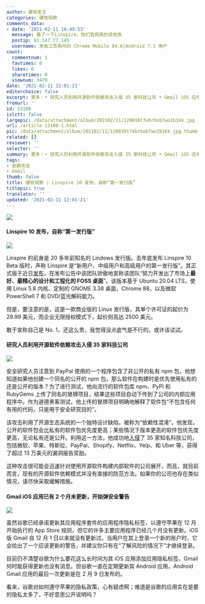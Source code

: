 ```yaml
---
author: 硬核老王
categories: 硬核观察
comments_data:
- date: '2021-02-11 16:49:53'
  message: 看了一下Linspire，他们官网真的该改改
  postip: 61.147.77.145
  username: 来自江苏扬州的 Chrome Mobile 84.0|Android 7.1 用户
count:
  commentnum: 1
  favtimes: 0
  likes: 0
  sharetimes: 0
  viewnum: 3479
date: '2021-02-11 12:01:21'
editorchoice: false
excerpt: 更多：• 研究人员利用开源软件依赖攻击入侵 35 家科技公司 • Gmail iOS 应用已有 2 个月未更新，开始弹安全警告
fromurl: ''
id: 13108
islctt: false
largepic: /data/attachment/album/202102/11/120016t7ebrbob7wo1b1kk.jpg
url: /article-13108-1.html
pic: /data/attachment/album/202102/11/120016t7ebrbob7wo1b1kk.jpg.thumb.jpg
related: []
reviewer: ''
selector: ''
summary: 更多：• 研究人员利用开源软件依赖攻击入侵 35 家科技公司 • Gmail iOS 应用已有 2 个月未更新，开始弹安全警告
tags:
- 依赖攻击
- Gmail
thumb: false
title: 硬核观察 | Linspire 10 发布，自称“第一发行版”
titlepic: true
translator: ''
updated: '2021-02-11 12:01:21'
---
```


![](/data/attachment/album/202102/11/120016t7ebrbob7wo1b1kk.jpg)


#### Linspire 10 发布，自称“第一发行版”


![](/data/attachment/album/202102/11/120027f2nmxohocmnq6ecf.jpg)


Linspire 的前身是 20 多年前知名的 Lindows 发行版。去年底发布 Linspire 10 Beta 版时，声称 Linspire 是“新用户、中级用户和高级用户的第一发行版”。其正式版于近日[发布](https://www.linspirelinux.com/2021/02/linspire-10-released.html)，在发布公告中该团队骄傲地宣称该团队“努力开发出了市场上**最好、最精心的设计和工程化的 FOSS 桌面**”。该版本基于 Ubuntu 20.04 LTS，使用 Linux 5.8 内核、定制的 GNOME 3.38 桌面，Chrome 88，以及微软 PowerShell 7 和 DVD/蓝光解码能力。


但是，要注意的是，这是一款商业版的 Linux 发行版，其单个许可证的起价为 29.99 美元，而企业无限授权模式下，起价则高达 2500 美元。


敢于宣称自己是 No. 1，还这么贵，我觉得没点底气是不行的，或许该试试。


#### 研究人员利用开源软件依赖攻击入侵 35 家科技公司


![](/data/attachment/album/202102/11/120047fzsv1l9yvvwqwqyr.jpg)


安全研究人员注意到 PayPal 使用的一个程序包含了非公开的私有 npm 包，他想知道如果他创建一个同名的公开的 npm 包，那么软件在构建时是优先使用私有的还是公开的版本？为了进行测试，他向流行的软件包库 npm、PyPI 和 RubyGems 上传了同名的冒牌项目，结果这些项目自动下传到了公司的内部应用程序中。作为道德黑客测试，他上传的冒牌项目明确地解释了软件包“不包含任何有用的代码，只是用于安全研究目的”。


该攻击利用了开源生态系统的一个独特设计缺陷，被称为“依赖性混淆”。他发现，公开的软件包会比私有的软件包优先度更高；某些情况下版本更高的软件包优先度更高，无论私有还是公开。利用这一方法，他成功地[入侵](https://www.bleepingcomputer.com/news/security/researcher-hacks-over-35-tech-firms-in-novel-supply-chain-attack/)了 35 家知名科技公司，包括微软、苹果、特斯拉、PayPal、Shopify、Netflix、Yelp、和 Uber 等，获得了超过 13 万美元的漏洞报告奖励。


这种攻击很可能会迅速针对使用开源软件构建内部软件的公司展开，而且，就目前而言，现有的开源软件依赖模式并没有直接的防范方法。如果你的公司也存在类似情况，请尽快采取缓解措施。


#### Gmail iOS 应用已有 2 个月未更新，开始弹安全警告


![](/data/attachment/album/202102/11/120104thujpfyflzhuvfus.jpg)


虽然谷歌已经承诺更新其应用程序套件的应用程序隐私标签，以遵守苹果在 12 月开始执行的 App Store 规则，但它的许多主要应用程序已经几个月没有更新。iOS 版 Gmail 自 12 月 1 日以来就没有更新过。当用户在其上登录一个新的账户时，它会给出了一个应该更新的警告，并建议你只有在“了解风险的情况下”才继续登录。


目前仍不清楚谷歌为什么要花这么长时间为其 iOS 应用添加应用隐私标签，Gmail 何时能获得更新也没有消息。但谷歌一直在定期更新其 Android 应用，Android Gmail 应用的最后一次更新是在 2 月 9 日发布的。


看来，谷歌对如何遵守苹果的隐私政策，心有疑虑啊；难道是谷歌的应用实在是要的隐私太多了，不好意思公开说明吗？